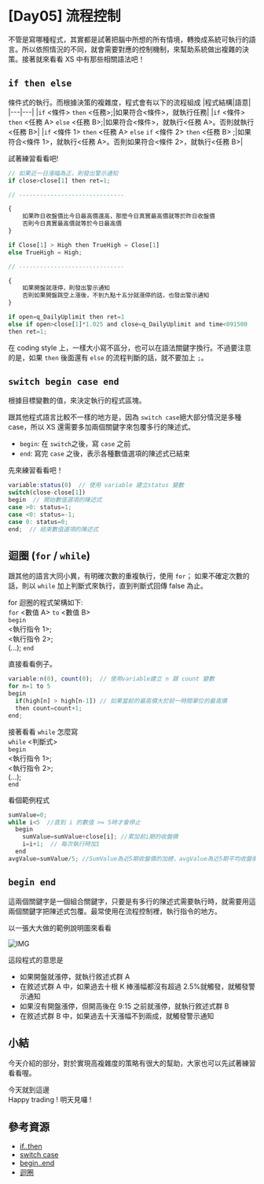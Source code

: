 # [Day05] 流程控制

不管是寫哪種程式，其實都是試著把腦中所想的所有情境，轉換成系統可執行的語言。所以依照情況的不同，就會需要對應的控制機制，來幫助系統做出複雜的決策。接著就來看看 XS 中有那些相關語法吧！

## `if then else `

條件式的執行。而根據決策的複雜度，程式會有以下的流程組成
|程式結構|語意|
|---|---|
|`if` <條件> `then` <任務>;|如果符合<條件>，就執行任務|
|`if` <條件> `then` <任務 A> `else` <任務 B>;|如果符合<條件>，就執行<任務 A>。否則就執行<任務 B>|
|`if` <條件 1> `then` <任務 A> `else` `if` <條件 2> `then` <任務 B> ;|如果符合<條件 1>，就執行<任務 A>。否則如果符合<條件 2>，就執行<任務 B>|

試著練習看看吧!

```javascript
// 如果近一日漲幅為正，則發出警示通知
if close>close[1] then ret=1;

// ------------------------------

{
    如果昨日收盤價比今日最高價還高，那麼今日真實最高價就等於昨日收盤價
    否則今日真實最高價就等於今日最高價
}

if Close[1] > High then TrueHigh = Close[1]
else TrueHigh = High;

// ------------------------------

{
    如果開盤就漲停，則發出警示通知
    否則如果開盤跳空上漲後，不到九點十五分就漲停的話，也發出警示通知
}

if open=q_DailyUplimit then ret=1
else if open>close[1]*1.025 and close=q_DailyUplimit and time<091500
then ret=1;
```

在 coding style 上，一樣大小寫不區分，也可以在語法關鍵字換行。不過要注意的是，如果 `then` 後面還有 `else` 的流程判斷的話，就不要加上 `;`。

## `switch begin case end`

根據目標變數的值，來決定執行的程式區塊。

跟其他程式語言比較不一樣的地方是，因為 `switch case`絕大部分情況是多種 case，所以 XS 還需要多加兩個關鍵字來包覆多行的陳述式。

- `begin`: 在 `switch`之後，寫 `case` 之前
- `end`: 寫完 `case` 之後，表示各種數值選項的陳述式已結束

先來練習看看吧！

```javascript
variable:status(0)  // 使用 variable 建立status 變數
switch(close-close[1])
begin  // 開始數值選項的陳述式
case >0: status=1;
case <0: status=-1;
case 0: status=0;
end;  // 結束數值選項的陳述式
```

## 迴圈 (`for` / `while`)

跟其他的語言大同小異，有明確次數的重複執行，使用 `for`； 如果不確定次數的話，則以 `while` 加上判斷式來執行，直到判斷式回傳 false 為止。

for 迴圈的程式架構如下:  
`for` <數值 A> `to` <數值 B>  
`begin`  
 <執行指令 1>;  
 <執行指令 2>;  
 (...);
`end`

直接看看例子。

```javascript
variable:n(0), count(0);  // 使用variable建立 n 跟 count 變數
for n=1 to 5
begin
  if(high[n] > high[n-1]) // 如果當前的最高價大於前一時間單位的最高價
  then count=count+1;
end;
```

接著看看 `while` 怎麼寫  
`while` <判斷式>  
`begin`  
<執行指令 1>;  
<執行指令 2>;  
(...);  
`end`

看個範例程式

```javascript
sumValue=0;
while i<5  //直到 i 的數值 >= 5時才會停止
  begin
    sumValue=sumValue+close[i]; //累加前i期的收盤價
    i=i+1;  // 每次執行時加1
  end
avgValue=sumValue/5; //SumValue為近5期收盤價的加總，avgValue為近5期平均收盤價
```

## `begin end`

這兩個關鍵字是一個組合關鍵字，只要是有多行的陳述式需要執行時，就需要用這兩個關鍵字把陳述式包覆。最常使用在流程控制裡，執行指令的地方。

以一張大大做的範例說明圖來看看

![IMG](http://cdn.xstrader.net/wp-content/uploads/2015/10/%E5%A4%9A%E6%A2%9D%E4%BB%B6%E5%A4%9A%E6%95%98%E8%BF%B0%E7%B0%A1%E5%96%AE%E6%A8%A1%E5%BC%8Fsample.png)

這段程式的意思是

- 如果開盤就漲停，就執行敘述式群 A
- 在敘述式群 A 中，如果過去十根 K 棒漲幅都沒有超過 2.5%就觸發，就觸發警示通知
- 如果沒有開盤漲停，但開高後在 9:15 之前就漲停，就執行敘述式群 B
- 在敘述式群 B 中，如果過去十天漲幅不到兩成，就觸發警示通知

## 小結

今天介紹的部分，對於實現高複雜度的策略有很大的幫助，大家也可以先試著練習看看喔。

今天就到這邊  
Happy trading ! 明天見囉 !

## 參考資源

- [if..then](http://xstrader.net/if-then/)
- [switch case](http://xstrader.net/switch-case/)
- [begin..end](http://xstrader.net/begin-end/)
- [迴圈](http://xstrader.net/%E8%BF%B4%E5%9C%88/)

